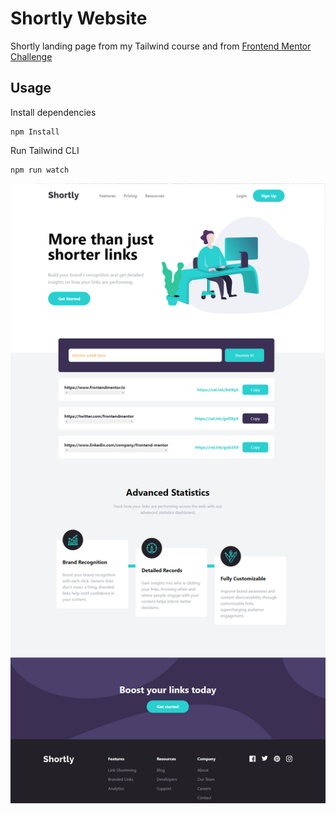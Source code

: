 # Shortly Website

Shortly landing page from my Tailwind course and from [Frontend Mentor Challenge](https://www.frontendmentor.io/challenges/url-shortening-api-landing-page-2ce3ob-G)


## Usage

Install dependencies

```
npm Install
```

Run Tailwind CLI

```
npm run watch
```

![Alt text](images/shortly.png)
